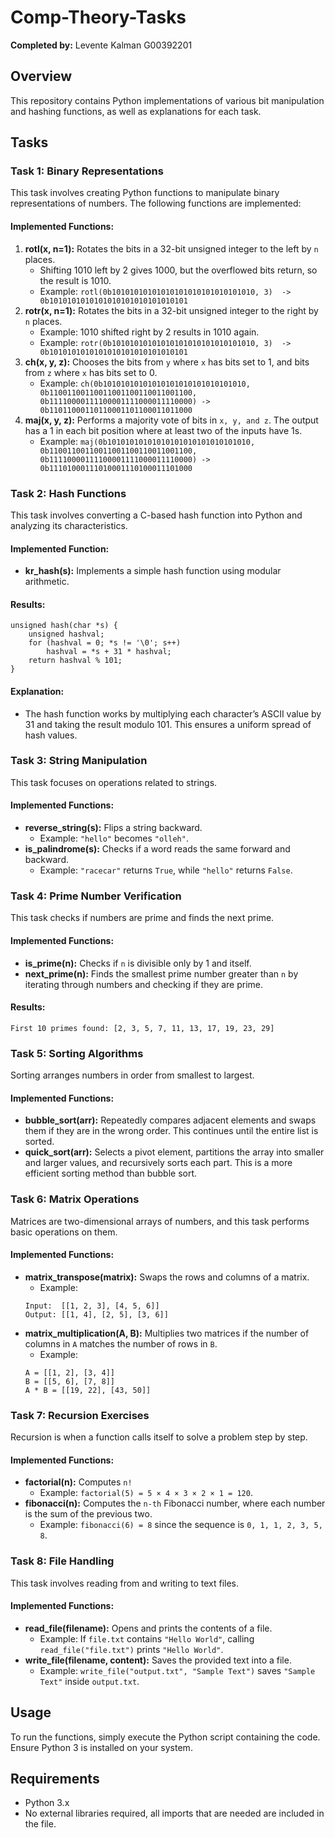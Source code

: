 # Comp-Theory-Tasks

**Completed by:** Levente Kalman G00392201

## Overview

This repository contains Python implementations of various bit manipulation and hashing functions, as well as explanations for each task.</br>

## Tasks

### Task 1: Binary Representations

This task involves creating Python functions to manipulate binary representations of numbers. The following functions are implemented:</br>

#### Implemented Functions:

1. **rotl(x, n=1):** Rotates the bits in a 32-bit unsigned integer to the left by `n` places.
    - Shifting 1010 left by 2 gives 1000, but the overflowed bits return, so the result is 1010.
    - Example: ``rotl(0b10101010101010101010101010101010, 3)  -> 0b1010101010101010101010101010101``
2. **rotr(x, n=1):** Rotates the bits in a 32-bit unsigned integer to the right by `n` places.
    - Example: 1010 shifted right by 2 results in 1010 again.
    - Example: ```rotr(0b10101010101010101010101010101010, 3)  -> 0b1010101010101010101010101010101```
3. **ch(x, y, z):** Chooses the bits from `y` where `x` has bits set to 1, and bits from `z` where `x` has bits set to 0.
    - Example: ```ch(0b10101010101010101010101010101010, 0b11001100110011001100110011001100, 0b11110000111100001111000011110000) -> 0b11011000110110001101100011011000```
4. **maj(x, y, z):** Performs a majority vote of bits in `x, y, and z`. The output has a 1 in each bit position where at least two of the inputs have 1s.
    - Example: ```maj(0b10101010101010101010101010101010, 0b11001100110011001100110011001100, 0b11110000111100001111000011110000) -> 0b11101000111010001110100011101000```

### Task 2: Hash Functions

This task involves converting a C-based hash function into Python and analyzing its characteristics.</br>

#### Implemented Function:

- **kr_hash(s):** Implements a simple hash function using modular arithmetic.

#### Results:

```
unsigned hash(char *s) {
    unsigned hashval;
    for (hashval = 0; *s != '\0'; s++)
        hashval = *s + 31 * hashval;
    return hashval % 101;
}
```

#### Explanation:

- The hash function works by multiplying each character’s ASCII value by 31 and taking the result modulo 101. This ensures a uniform spread of hash values.</br>

### Task 3: String Manipulation

This task focuses on operations related to strings.</br>

#### Implemented Functions:

- **reverse_string(s):** Flips a string backward. 
    - Example: `"hello"` becomes `"olleh"`.
- **is_palindrome(s):** Checks if a word reads the same forward and backward. 
    - Example: `"racecar"` returns `True`, while `"hello"` returns `False`.

### Task 4: Prime Number Verification

This task checks if numbers are prime and finds the next prime.</br>

#### Implemented Functions:

- **is_prime(n):** Checks if `n` is divisible only by 1 and itself.
- **next_prime(n):** Finds the smallest prime number greater than `n` by iterating through numbers and checking if they are prime.

#### Results:
``First 10 primes found: [2, 3, 5, 7, 11, 13, 17, 19, 23, 29]``

### Task 5: Sorting Algorithms

Sorting arranges numbers in order from smallest to largest.</br>

#### Implemented Functions:

- **bubble_sort(arr):** Repeatedly compares adjacent elements and swaps them if they are in the wrong order. This continues until the entire list is sorted.
- **quick_sort(arr):** Selects a pivot element, partitions the array into smaller and larger values, and recursively sorts each part. This is a more efficient sorting method than bubble sort.

### Task 6: Matrix Operations

Matrices are two-dimensional arrays of numbers, and this task performs basic operations on them.</br>

#### Implemented Functions:
- **matrix_transpose(matrix):** Swaps the rows and columns of a matrix.
    - Example:
    ```
    Input:  [[1, 2, 3], [4, 5, 6]]
    Output: [[1, 4], [2, 5], [3, 6]]
    ```
- **matrix_multiplication(A, B):** Multiplies two matrices if the number of columns in `A` matches the number of rows in `B`.
    - Example:
    ```
    A = [[1, 2], [3, 4]]
    B = [[5, 6], [7, 8]]
    A * B = [[19, 22], [43, 50]]
    ```

### Task 7: Recursion Exercises

Recursion is when a function calls itself to solve a problem step by step.</br>

#### Implemented Functions:
- **factorial(n):** Computes `n!` 
    - Example: `factorial(5) = 5 × 4 × 3 × 2 × 1 = 120`.
- **fibonacci(n):** Computes the `n-th` Fibonacci number, where each number is the sum of the previous two.
    - Example: `fibonacci(6) = 8` since the sequence is `0, 1, 1, 2, 3, 5, 8`.

### Task 8: File Handling

This task involves reading from and writing to text files.</br>

#### Implemented Functions:
- **read_file(filename):** Opens and prints the contents of a file.
    - Example: If `file.txt` contains `"Hello World"`, calling `read_file("file.txt")` prints `"Hello World"`.
- **write_file(filename, content):** Saves the provided text into a file.
    - Example: `write_file("output.txt", "Sample Text")` saves `"Sample Text"` inside `output.txt`.

## Usage

To run the functions, simply execute the Python script containing the code. Ensure Python 3 is installed on your system.</br>

## Requirements
- Python 3.x
- No external libraries required, all imports that are needed are included in the file.